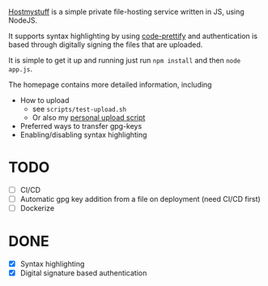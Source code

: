 [Hostmystuff](https://www.hostmystuff.ml/) is a simple private file-hosting service written in JS, using NodeJS.

It supports syntax highlighting by using [code-prettify](https://github.com/google/code-prettify) and authentication is based through digitally signing the files that are uploaded.

It is simple to get it up and running just run `npm install` and then `node app.js`.

The homepage contains more detailed information, including
* How to upload
    * see `scripts/test-upload.sh`
    * Or also my [personal upload script](https://github.com/JurisMajors/dotfiles/blob/master/bin/upload)
* Preferred ways to transfer gpg-keys
* Enabling/disabling syntax highlighting

# TODO
- [ ] CI/CD
- [ ] Automatic gpg key addition from a file on deployment (need CI/CD first)
- [ ] Dockerize

# DONE
- [x] Syntax highlighting
- [x] Digital signature based authentication
